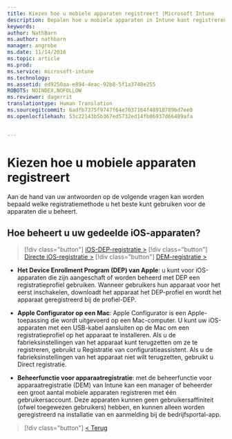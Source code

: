 ```yaml
---
title: Kiezen hoe u mobiele apparaten registreert |Microsoft Intune
description: Bepalen hoe u mobiele apparaten in Intune kunt registreren door enkele eenvoudige vragen te beantwoorden
keywords: 
author: NathBarn
ms.author: nathbarn
manager: angrobe
ms.date: 11/14/2016
ms.topic: article
ms.prod: 
ms.service: microsoft-intune
ms.technology: 
ms.assetid: ed9250aa-e894-4eac-92b8-5f1a3748e255
ROBOTS: NOINDEX,NOFOLLOW
ms.reviewer: dagerrit
translationtype: Human Translation
ms.sourcegitcommit: 6adfb7375f9747f64e7037164f48918789bd7ee0
ms.openlocfilehash: 53c22143b5b367ed5732ed14fb06937d66489afa


---
```

# <a name="choose-how-to-enroll-mobile-devices"></a>Kiezen hoe u mobiele apparaten registreert

Aan de hand van uw antwoorden op de volgende vragen kan worden bepaald welke registratiemethode u het beste kunt gebruiken voor de apparaten die u beheert.


## <a name="how-will-you-manage-shared-ios-devices"></a>**Hoe beheert u uw gedeelde iOS-apparaten?**

> [!div class="button"]
[iOS-DEP-registratie >](/intune/deploy-use/ios-device-enrollment-program-in-microsoft-intune)
> [!div class="button"]
[Directe iOS-registratie >](/intune/deploy-use/ios-direct-enrollment-in-microsoft-intune)
> [!div class="button"]
[DEM-registratie >](/intune/deploy-use/enroll-corporate-owned-devices-with-the-device-enrollment-manager-in-microsoft-intune)

  - **Het Device Enrollment Program (DEP) van Apple**: u kunt voor iOS-apparaten die zijn aangeschaft of worden beheerd met DEP een registratieprofiel gebruiken. Wanneer gebruikers hun apparaat voor het eerst inschakelen, downloadt het apparaat het DEP-profiel en wordt het apparaat geregistreerd bij de profiel-DEP.

  - **Apple Configurator op een Mac**: Apple Configurator is een Apple-toepassing die wordt uitgevoerd op een Mac-computer. U kunt uw iOS-apparaten met een USB-kabel aansluiten op de Mac om een registratieprofiel op het apparaat te installeren. Als u de fabrieksinstellingen van het apparaat kunt terugzetten om ze te registreren, gebruikt u Registratie van configuratieassistent. Als u de fabrieksinstellingen van het apparaat niet wilt terugzetten, gebruikt u Direct registratie.

  - **Beheerfunctie voor apparaatregistratie**: met de beheerfunctie voor apparaatregistratie (DEM) van Intune kan een manager of beheerder een groot aantal mobiele apparaten registreren met één gebruikersaccount. Deze apparaten kunnen geen gebruikersaffiniteit (ofwel toegewezen gebruikers) hebben, en kunnen alleen worden geregistreerd na installatie van en aanmelding bij de bedrijfsportal-app.

  > [!div class="button"]
  [< Terug](choose-how-to-enroll-devices3.md)



<!--HONumber=Dec16_HO2-->


